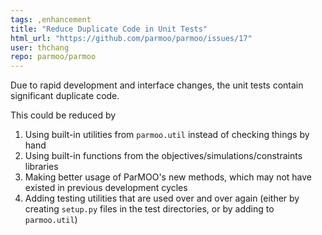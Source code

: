 ```yaml
---
tags: ,enhancement
title: "Reduce Duplicate Code in Unit Tests"
html_url: "https://github.com/parmoo/parmoo/issues/17"
user: thchang
repo: parmoo/parmoo
---
```


Due to rapid development and interface changes, the unit tests contain significant duplicate code.

This could be reduced by
 1) Using built-in utilities from ``parmoo.util`` instead of checking things by hand
 2) Using built-in functions from the objectives/simulations/constraints libraries
 3) Making better usage of ParMOO's new methods, which may not have existed in previous development cycles
 4) Adding testing utilities that are used over and over again (either by creating ``setup.py`` files in the test directories, or by adding to ``parmoo.util``)
